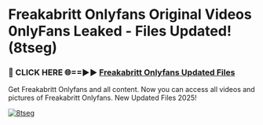 # Freakabritt Onlyfans Original Videos 0nlyFans Leaked - Files Updated! (8tseg)

<h3>🔴 CLICK HERE 🌐==►► <a href="https://tinyurl.com/2jnfzry5" rel="nofollow">Freakabritt Onlyfans Updated Files</a></h3>

Get Freakabritt Onlyfans and all content. Now you can access all videos and pictures of Freakabritt Onlyfans. New Updated Files 2025!

[![8tseg](https://i.imgur.com/GyGTBgg.gif)](https://tinyurl.com/2jnfzry5)
